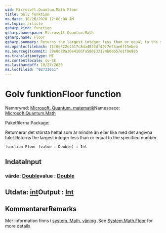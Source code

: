```yaml
---
uid: Microsoft.Quantum.Math.Floor
title: Golv funktion
ms.date: 10/26/2020 12:00:00 AM
ms.topic: article
qsharp.kind: function
qsharp.namespace: Microsoft.Quantum.Math
qsharp.name: Floor
qsharp.summary: Returns the largest integer less than or equal to the specified number.
ms.openlocfilehash: 11f0d322e4317c8da4824df49f7e73ae6f15ebeb
ms.sourcegitcommit: 29e0d88a30e4166fa580132124b0eb57e1f0e986
ms.translationtype: MT
ms.contentlocale: sv-SE
ms.lasthandoff: 10/27/2020
ms.locfileid: "92733051"
---
```

# <a name="floor-function"></a><span data-ttu-id="d3fdf-102">Golv funktion</span><span class="sxs-lookup"><span data-stu-id="d3fdf-102">Floor function</span></span>

<span data-ttu-id="d3fdf-103">Namnrymd: [Microsoft. Quantum. matematik](xref:Microsoft.Quantum.Math)</span><span class="sxs-lookup"><span data-stu-id="d3fdf-103">Namespace: [Microsoft.Quantum.Math](xref:Microsoft.Quantum.Math)</span></span>

<span data-ttu-id="d3fdf-104">Paketfilerna [](https://nuget.org/packages/)</span><span class="sxs-lookup"><span data-stu-id="d3fdf-104">Package: [](https://nuget.org/packages/)</span></span>


<span data-ttu-id="d3fdf-105">Returnerar det största heltal som är mindre än eller lika med det angivna talet.</span><span class="sxs-lookup"><span data-stu-id="d3fdf-105">Returns the largest integer less than or equal to the specified number.</span></span>

```qsharp
function Floor (value : Double) : Int
```


## <a name="input"></a><span data-ttu-id="d3fdf-106">Indata</span><span class="sxs-lookup"><span data-stu-id="d3fdf-106">Input</span></span>

### <a name="value--double"></a><span data-ttu-id="d3fdf-107">värde: [Double](xref:microsoft.quantum.lang-ref.double)</span><span class="sxs-lookup"><span data-stu-id="d3fdf-107">value : [Double](xref:microsoft.quantum.lang-ref.double)</span></span>





## <a name="output--int"></a><span data-ttu-id="d3fdf-108">Utdata: [int](xref:microsoft.quantum.lang-ref.int)</span><span class="sxs-lookup"><span data-stu-id="d3fdf-108">Output : [Int](xref:microsoft.quantum.lang-ref.int)</span></span>



## <a name="remarks"></a><span data-ttu-id="d3fdf-109">Kommentarer</span><span class="sxs-lookup"><span data-stu-id="d3fdf-109">Remarks</span></span>

<span data-ttu-id="d3fdf-110">Mer information finns i [system. Math. våning](https://docs.microsoft.com/dotnet/api/system.math.floor) .</span><span class="sxs-lookup"><span data-stu-id="d3fdf-110">See [System.Math.Floor](https://docs.microsoft.com/dotnet/api/system.math.floor) for more details.</span></span>